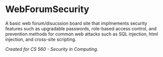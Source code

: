 # WebForumSecurity
A basic web forum/disucssion board site that implmements security features such as upgradable passwords, role-based access control, and prevention methods for common web attacks such as SQL injection, html injection, and cross-site scripting.

*Created for CS 560 - Security in Computing.*
